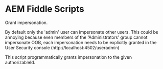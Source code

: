 # AEM Fiddle Scripts

Grant impersonation.

By default only the 'admin' user can impersonate other users. 
This could be annoying because even members of the 'Administrators' group cannot impersonate OOB, 
each impersonation needs to be explicitly granted in the User Security console (http://localhost:4502/useradmin) 

This script programmatically grants impersonation to the given authorizableId.

